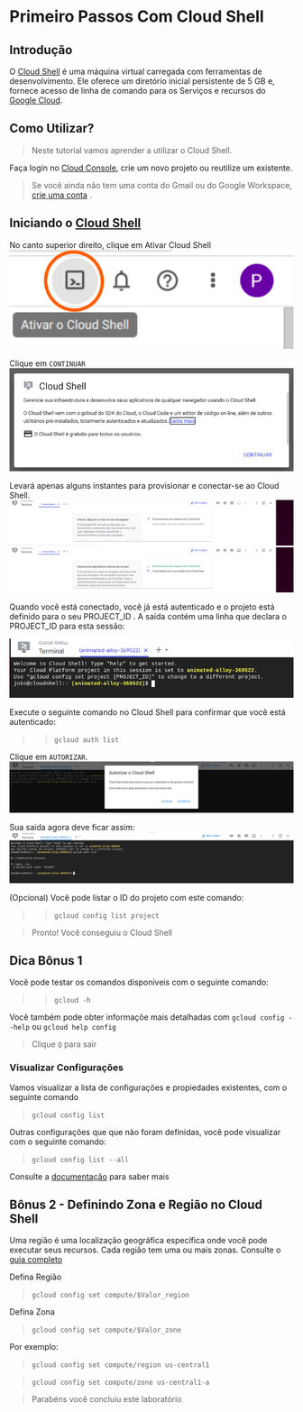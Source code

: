 # Primeiro Passos Com Cloud Shell

## Introdução
O [Cloud Shell](https://cloud.google.com/shell) é uma máquina virtual carregada com ferramentas de desenvolvimento. Ele oferece um diretório inicial persistente de 5 GB e, fornece acesso de linha de comando para os Serviços e recursos do [Google Cloud](https://cloud.google.com/).

## Como Utilizar?
> Neste tutorial vamos aprender a utilizar o Cloud Shell. 

Faça login no [Cloud Console](http://console.cloud.google.com/), crie um novo projeto ou reutilize um existente. 
> Se você ainda não tem uma conta do Gmail ou do Google Workspace, [crie uma conta](https://accounts.google.com/SignUp) .


## Iniciando o [Cloud Shell](https://cloud.google.com/shell)

No canto superior direito, clique em Ativar Cloud Shell 
![Alt text](/images/21.png?raw=true "") 

Clique em ``CONTINUAR``
![Alt text](/images/23.png?raw=true "") 

Levará apenas alguns instantes para provisionar e conectar-se ao Cloud Shell.
![Alt text](/images/24.png?raw=true "")
![Alt text](/images/25.png?raw=true "") 

Quando você está conectado, você já está autenticado e o projeto está definido para o seu PROJECT_ID . A saída contém uma linha que declara o PROJECT_ID para esta sessão:

![Alt text](/images/26.png?raw=true "") 

Execute o seguinte comando no Cloud Shell para confirmar que você está autenticado:

>> ``gcloud auth list``

Clique em ``AUTORIZAR``.
![Alt text](/images/27.png?raw=true "") 

Sua saída agora deve ficar assim:
![Alt text](/images/28.png?raw=true "") 

(Opcional) Você pode listar o ID do projeto com este comando:
>> ``gcloud config list project``


> Pronto! Você conseguiu o Cloud Shell

## Dica Bônus 1
Você pode testar os comandos disponíveis com o seguinte comando:

>> ``gcloud -h``

Você também pode obter informaçõe mais detalhadas com ``gcloud config --help`` ou ``gcloud help config``

 > Clique ``Q`` para sair

### Visualizar Configurações 
 Vamos visualizar a lista de configurações e propiedades existentes, com o seguinte comando

 > ``gcloud config list``

Outras configurações que  que não foram definidas, você pode visualizar com o seguinte comando:

> ``gcloud config list --all``

Consulte a [documentação](https://cloud.google.com/shell/docs/) para saber mais

## Bônus 2 - Definindo Zona e Região no Cloud Shell

Uma região é uma localização geográfica específica onde você pode executar seus recursos. Cada região tem uma ou mais zonas. Consulte o [guia completo](https://cloud.google.com/compute/docs/regions-zones/) 

Defina Região
> ``gcloud config set compute/$Valor_region`` 

Defina Zona
> ``gcloud config set compute/$Valor_zone`` 


Por exemplo:
> ``gcloud config set compute/region us-central1``

> ``gcloud config set compute/zone us-central1-a``

> Parabéns você concluiu este laboratório